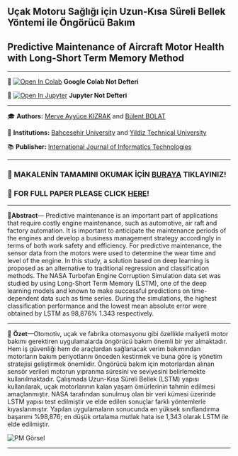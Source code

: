 ## Uçak Motoru Sağlığı için Uzun-Kısa Süreli Bellek Yöntemi ile Öngörücü Bakım
## Predictive Maintenance of Aircraft Motor Health with Long-Short Term Memory Method

---

📌 [![Open In Colab](https://colab.research.google.com/assets/colab-badge.svg)](https://colab.research.google.com/github/ayyucekizrak/Predictive_Maintenance_w_LSTM/blob/master/Predictive_Maintenance_of_AircraftMotorHealth_with_LSTM_Method.ipynb) **Google Colab Not Defteri** 

📌 [![Open In Jupyter](https://github.com/jupyter/notebook/blob/master/docs/resources/icon_32x32.svg)](https://nbviewer.jupyter.org/github/ayyucekizrak/Predictive_Maintenance_w_LSTM/blob/master/Predictive_Maintenance_of_AircraftMotorHealth_with_LSTM_Method.ipynb) **Jupyter Not Defteri** 

---

🎓 **Authors:** [Merve Ayyüce KIZRAK](http://www.ayyucekizrak.com/) and [Bülent BOLAT](http://www.yildiz.edu.tr/~bbolat/)

🏢 **Institutions:** [Bahcesehir University](https://bau.edu.tr/) and [Yildiz Technical University](http://www.yildiz.edu.tr/)

📚 **Publisher:** [International Journal of Informatics Technologies](http://dergipark.gov.tr/gazibtd)

---

### 📑 MAKALENİN TAMAMINI OKUMAK İÇİN [BURAYA](https://dergipark.org.tr/gazibtd/issue/44915/495730) TIKLAYINIZ! 
### 📑 FOR FULL PAPER PLEASE CLICK [HERE](https://dergipark.org.tr/gazibtd/issue/44915/495730)!

---

🚀**Abstract**— Predictive maintenance is an important part of applications that require costly engine maintenance, such as automotive, air raft and factory automation. It is important to anticipate the maintenance periods of the engines and develop a business management strategy accordingly in terms of both work safety and efficiency. For predictive maintenance, the sensor data from the motors were used to determine the wear time and level of the engine. In this study, a solution based on deep learning is proposed as an alternative to traditional regression and classification methods. The NASA Turbofan Engine Corruption Simulation data set was studied by using Long-Short Term Memory (LSTM), one of the deep learning models and known to make successful predictions on time-dependent data such as time series. During the simulations, the highest classification performance and the lowest mean absolute error were obtained by LSTM as 98,876% 1.343 respectively.

---

🚀 **Özet**—Otomotiv, uçak ve fabrika otomasyonu gibi özellikle maliyetli motor bakımı gerektiren uygulamalarda öngörücü bakım önemli bir yer almaktadır. Hem iş güvenliği hem de araçlardan sağlanacak verim bakımından motorların bakım periyotlarını önceden kestirmek ve buna göre iş yönetim stratejisi geliştirmek önemlidir. Öngörücü bakım için motorlardan alınan sensör verileri motorun yıpranma süresini ve seviyesini belirlemekte kullanılmaktadır. Çalışmada Uzun-Kısa Süreli Bellek (LSTM) yapısı kullanılarak, uçak motorlarının kalan yaşam ömürlerinin tahmin edilmesi amaçlanmıştır. NASA tarafından sunulmuş olan bir veri kümesi üzerinde LSTM yapısı test edilmiştir ve elde edilen sonuçlar farklı yöntemlerle kıyaslanmıştır. Yapılan uygulamaların sonucunda en yüksek sınıflandırma başarımı %98,876; en düşük ortalama mutlak hata ise 1,343 olarak LSTM ile elde edilmiştir.

![PM Görsel](https://drive.google.com/uc?export=view&id=1j7j9Lb5JexEGhpbmAHYuvFjNpHQPs7rG)

---
